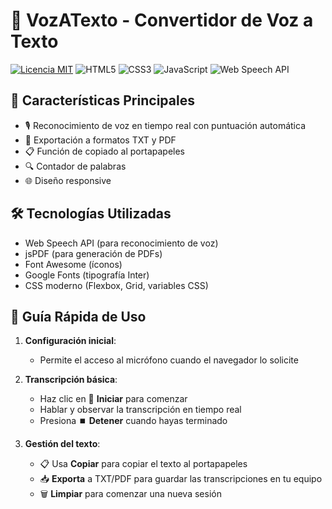 # 🎤 VozATexto - Convertidor de Voz a Texto

[![Licencia MIT](https://img.shields.io/badge/Licencia-MIT-blue.svg)](LICENSE)
![HTML5](https://img.shields.io/badge/HTML5-E34F26?logo=html5&logoColor=white)
![CSS3](https://img.shields.io/badge/CSS3-1572B6?logo=css3&logoColor=white)
![JavaScript](https://img.shields.io/badge/JavaScript-F7DF1E?logo=javascript&logoColor=black)
![Web Speech API](https://img.shields.io/badge/Web_Speech_API-005A9C?logo=google-chrome&logoColor=white)

## 📄 Características Principales

- 🎙️ Reconocimiento de voz en tiempo real con puntuación automática
- 📝 Exportación a formatos TXT y PDF
- 📋 Función de copiado al portapapeles
- 🔍 Contador de palabras
- 🌐 Diseño responsive

## 🛠️ Tecnologías Utilizadas

- Web Speech API (para reconocimiento de voz)
- jsPDF (para generación de PDFs)
- Font Awesome (íconos)
- Google Fonts (tipografía Inter)
- CSS moderno (Flexbox, Grid, variables CSS)

## 🚀 Guía Rápida de Uso

1. **Configuración inicial**:
   - Permite el acceso al micrófono cuando el navegador lo solicite

2. **Transcripción básica**:
   - Haz clic en 🎤 **Iniciar** para comenzar
   - Hablar y observar la transcripción en tiempo real
   - Presiona ⏹️ **Detener** cuando hayas terminado

3. **Gestión del texto**:
   - 📋 Usa **Copiar** para copiar el texto al portapapeles
   - 📥 **Exporta** a TXT/PDF para guardar las transcripciones en tu equipo
   - 🗑️ **Limpiar** para comenzar una nueva sesión

